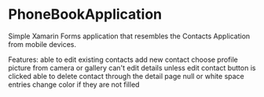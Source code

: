 # PhoneBookApplication
Simple Xamarin Forms application that resembles the Contacts Application from mobile devices.

Features:
able to edit existing contacts
add new contact
choose profile picture from camera or gallery
can't edit details unless edit contact button is clicked
able to delete contact through the detail page
null or white space entries change color if they are not filled

